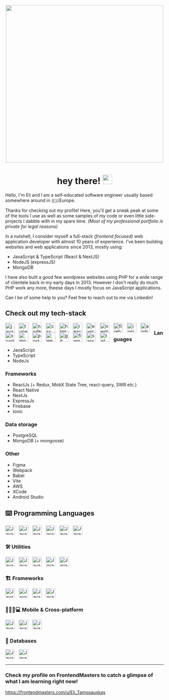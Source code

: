 <div id="header" align="center">
  <img src="https://media.giphy.com/media/4rZA5D22301iMgrUNd/giphy.gif" max-width="100%" width="500"/>
</div>

<h1 align="center">
  hey there!
  <img src="https://media.giphy.com/media/hvRJCLFzcasrR4ia7z/giphy.gif" width="30px"/>
</h1>

Hello, I'm Eli and I am a self-educated software engineer usually based somewhere around in 🇪🇺Europe. 

Thanks for checking out my profile! Here, you'll get a sneak peak at some of the tools I use as well as some samples of my code or even little side-projects I dabble with in my spare time. _(Most of my professional portfolio is private for legal reasons)_

In a nutshell, I consider myself a full-stack _(frontend focused)_ web application developer with almost 10 years of experience. I've been building websites and web applications since 2013, mostly using:

- JavaScript & TypeScript (React & NextJS)
- NodeJS (expressJS)
- MongoDB

I have also built a good few wordpress websites using PHP for a wide range of clientele back in my early days in 2013. However I don't really do much PHP work any more, theese days I mostly focus on JavaScript applications.
  
Can I be of some help to you? Feel free to reach out to me via Linkedin!

## Check out my tech-stack

  <img align="left" alt="javascript" width="30px" style="padding-right:10px;" src="https://cdn.jsdelivr.net/gh/devicons/devicon/icons/javascript/javascript-original.svg" />
  <img align="left" alt="typescript" width="30px" style="padding-right:10px;" src="https://cdn.jsdelivr.net/gh/devicons/devicon/icons/typescript/typescript-original.svg" />
  <img align="left" alt="nodejs" width="30px" style="padding-right:10px;" src="https://cdn.jsdelivr.net/gh/devicons/devicon/icons/nodejs/nodejs-original-wordmark.svg" />
  <img align="left" alt="css" width="30px" style="padding-right:10px;" src="https://cdn.jsdelivr.net/gh/devicons/devicon/icons/css3/css3-original-wordmark.svg" />
  <img align="left" alt="html" width="30px" style="padding-right:10px;" src="https://cdn.jsdelivr.net/gh/devicons/devicon/icons/html5/html5-original-wordmark.svg" />
  <img align="left" alt="react" width="30px" style="padding-right:10px;" src="https://cdn.jsdelivr.net/gh/devicons/devicon/icons/react/react-original-wordmark.svg" />
  <img align="left" alt="express" width="30px" style="padding-right:10px;" src="https://cdn.jsdelivr.net/gh/devicons/devicon/icons/express/express-original-wordmark.svg" />
  <img align="left" alt="nextjs" width="30px" style="padding-right:10px;" src="https://cdn.jsdelivr.net/gh/devicons/devicon/icons/nextjs/nextjs-original-wordmark.svg" />
  <img align="left" alt="firebase" width="30px" style="padding-right:10px;" src="https://cdn.jsdelivr.net/gh/devicons/devicon/icons/firebase/firebase-plain-wordmark.svg" />
  <img align="left" alt="ionic" width="30px" style="padding-right:10px;" src="https://cdn.jsdelivr.net/gh/devicons/devicon/icons/ionic/ionic-original-wordmark.svg" />
  <img align="left" alt="android studio" width="30px" style="padding-right:10px;" src="https://cdn.jsdelivr.net/gh/devicons/devicon/icons/androidstudio/androidstudio-original-wordmark.svg" />          
  <img align="left" alt="xcode" width="30px" style="padding-right:10px;" src="https://cdn.jsdelivr.net/gh/devicons/devicon/icons/xcode/xcode-original.svg" />
  <img align="left" alt="mongodb" width="30px" style="padding-right:10px;" src="https://cdn.jsdelivr.net/gh/devicons/devicon/icons/mongodb/mongodb-original-wordmark.svg" />
  <img align="left" alt="postgresql" width="30px" style="padding-right:10px;" src="https://cdn.jsdelivr.net/gh/devicons/devicon/icons/postgresql/postgresql-original-wordmark.svg" />
  <img align="left" alt="webpack" width="30px" style="padding-right:10px;" src="https://cdn.jsdelivr.net/gh/devicons/devicon/icons/webpack/webpack-original-wordmark.svg" />
  <img align="left" alt="git" width="30px" style="padding-right:10px;" src="https://cdn.jsdelivr.net/gh/devicons/devicon/icons/git/git-original-wordmark.svg" />
  <img align="left" alt="figma" width="30px" style="padding-right:10px;" src="https://cdn.jsdelivr.net/gh/devicons/devicon/icons/figma/figma-original.svg" />
  <img align="left" alt="sass" width="30px" style="padding-right:10px;" src="https://cdn.jsdelivr.net/gh/devicons/devicon/icons/sass/sass-original.svg" />
  <img align="left" alt="tailwind" width="30px" style="padding-right:10px;" src="https://cdn.jsdelivr.net/gh/devicons/devicon/icons/tailwindcss/tailwindcss-original-wordmark.svg" />

#

### Languages
- JavaScript
- TypeScript
- NodeJs

### Frameworks
- ReactJs (+ Redux, MobX State Tree, react-query, SWR etc.)
- React Native
- NextJs
- ExpressJs
- Firebase
- Ionic

### Data storage
- PostgreSQL
- MongoDB (+ mongoose)

### Other
- Figma
- Webpack
- Babel
- Vite
- AWS
- XCode
- Android Studio


## ⌨️ Programming Languages

<img align="left" alt="Java" width="30px" style="padding-right:10px;" src="https://cdn.jsdelivr.net/gh/devicons/devicon/icons/javascript/javascript-original.svg" />
<img align="left" alt="Java" width="30px" style="padding-right:10px;" src="https://cdn.jsdelivr.net/gh/devicons/devicon/icons/typescript/typescript-original.svg" />
<img align="left" alt="Java" width="30px" style="padding-right:10px;" src="https://cdn.jsdelivr.net/gh/devicons/devicon/icons/nodejs/nodejs-original-wordmark.svg" />
<img align="left" alt="Java" width="30px" style="padding-right:10px;" src="https://cdn.jsdelivr.net/gh/devicons/devicon/icons/css3/css3-original-wordmark.svg" />
<img align="left" alt="Java" width="30px" style="padding-right:10px;" src="https://cdn.jsdelivr.net/gh/devicons/devicon/icons/html5/html5-original-wordmark.svg" />
<img align="left" alt="Java" width="30px" style="padding-right:10px;" src="https://cdn.jsdelivr.net/gh/devicons/devicon/icons/php/php-original.svg" />

<br /><br />

### 🛠️ Utilities
<img align="left" alt="Java" width="30px" style="padding-right:10px;" src="https://cdn.jsdelivr.net/gh/devicons/devicon/icons/webpack/webpack-original-wordmark.svg" />
<img align="left" alt="Java" width="30px" style="padding-right:10px;" src="https://cdn.jsdelivr.net/gh/devicons/devicon/icons/git/git-original-wordmark.svg" />
<img align="left" alt="Java" width="30px" style="padding-right:10px;" src="https://cdn.jsdelivr.net/gh/devicons/devicon/icons/figma/figma-original.svg" />
<img align="left" alt="Java" width="30px" style="padding-right:10px;" src="https://cdn.jsdelivr.net/gh/devicons/devicon/icons/sass/sass-original.svg" />
<img align="left" alt="Java" width="30px" style="padding-right:10px;" src="https://cdn.jsdelivr.net/gh/devicons/devicon/icons/tailwindcss/tailwindcss-original-wordmark.svg" />

<br /><br />

### 🏗️ Frameworks
<img align="left" alt="Java" width="30px" style="padding-right:10px;" src="https://cdn.jsdelivr.net/gh/devicons/devicon/icons/react/react-original-wordmark.svg" />
<img align="left" alt="Java" width="30px" style="padding-right:10px;" src="https://cdn.jsdelivr.net/gh/devicons/devicon/icons/express/express-original-wordmark.svg" />
<img align="left" alt="Java" width="30px" style="padding-right:10px;" src="https://cdn.jsdelivr.net/gh/devicons/devicon/icons/nextjs/nextjs-original-wordmark.svg" />
<img align="left" alt="Java" width="30px" style="padding-right:10px;" src="https://cdn.jsdelivr.net/gh/devicons/devicon/icons/firebase/firebase-plain-wordmark.svg" />

<br /><br />

### 📱🍎🤖💻 Mobile & Cross-platform 
<img align="left" alt="Java" width="30px" style="padding-right:10px;" src="https://cdn.jsdelivr.net/gh/devicons/devicon/icons/ionic/ionic-original-wordmark.svg" />
<img align="left" alt="Java" width="30px" style="padding-right:10px;" src="https://cdn.jsdelivr.net/gh/devicons/devicon/icons/androidstudio/androidstudio-original-wordmark.svg" />          
<img align="left" alt="Java" width="30px" style="padding-right:10px;" src="https://cdn.jsdelivr.net/gh/devicons/devicon/icons/xcode/xcode-original.svg" />

<br /><br />

### 💾 Databases
<img align="left" alt="Java" width="30px" style="padding-right:10px;" src="https://cdn.jsdelivr.net/gh/devicons/devicon/icons/mongodb/mongodb-original-wordmark.svg" />
<img align="left" alt="Java" width="30px" style="padding-right:10px;" src="https://cdn.jsdelivr.net/gh/devicons/devicon/icons/postgresql/postgresql-original-wordmark.svg" />

<br /><br />

---

### Check my profile on FrontendMasters to catch a glimpse of what I am learning right now!

https://frontendmasters.com/u/Eli_Tamosauskas

